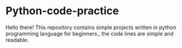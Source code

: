 # Python-code-practice
Hello there! This repository contains simple projects written in python programming language for beginners., the code lines are simple and readable.

